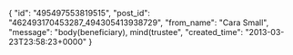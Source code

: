  {
   "id": "495497553819515",
   "post_id": "462493170453287_494305413938729",
   "from_name": "Cara Small",
   "message": "body(beneficiary), mind(trustee",
   "created_time": "2013-03-23T23:58:23+0000"
 }
